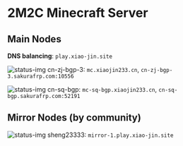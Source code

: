# 2M2C Minecraft Server

## Main Nodes
**DNS balancing**: `play.xiao-jin.site`

![status-img](https://mcstatus.glavo.site/status?addr=mc.xiaojin233.cn)
cn-zj-bgp-3: `mc.xiaojin233.cn`, `cn-zj-bgp-3.sakurafrp.com:10556`

![status-img](https://mcstatus.glavo.site/status?addr=mc-sq-bgp.xiaojin233.cn)
cn-sq-bgp: `mc-sq-bgp.xiaojin233.cn`, `cn-sq-bgp.sakurafrp.com:52191`

## Mirror Nodes (by community)
![status-img](https://mcstatus.glavo.site/status?addr=mirror-1.play.xiao-jin.site)
sheng23333: `mirror-1.play.xiao-jin.site`
